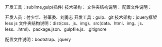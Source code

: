 
开发工具：sublime,gulp(插件) 
  技术架构：
  文件夹结构说明：
  配置文件说明：

 开发人员：付少华、孙军委、刘勇志
 开发工具：gulp、git
 技术架构：jquery框架 less js 
 文件夹结构说明：dist(css、js、img)、src(data、html、img、js、less、.html)、package.json、gulpfile.js、.gitignore

 配置文件说明：bootstrap、jquery

